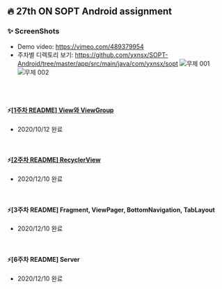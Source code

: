 ## :fire: 27th ON SOPT Android assignment
### :sparkles: ScreenShots
* Demo video: https://vimeo.com/489379954
* 주차별 디렉토리 보기: https://github.com/yxnsx/SOPT-Android/tree/master/app/src/main/java/com/yxnsx/sopt
![무제 001](https://user-images.githubusercontent.com/47806943/101760919-df849d80-3b1e-11eb-8405-78bfcaaa5511.jpeg)
![무제 002](https://user-images.githubusercontent.com/47806943/101760955-eb705f80-3b1e-11eb-80e1-5a9befe1effa.jpeg)
</br>
</br>

#### :zap:[[1주차 README] View와 ViewGroup](https://github.com/yxnsx/SOPT-Android/blob/master/README_week01.md)
* 2020/10/12 완료 </br>
</br>

#### :zap:[[2주차 README] RecyclerView](https://github.com/yxnsx/SOPT-Android/blob/master/README_week02.md)
* 2020/12/10 완료 </br>
</br>

#### :zap:[3주차 README] Fragment, ViewPager, BottomNavigation, TabLayout
* 2020/12/10 완료 </br>
</br>

#### :zap:[6주차 README] Server
* 2020/12/10 완료 </br>
</br>
